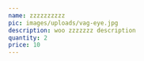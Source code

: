 ```yaml
---
name: zzzzzzzzzz
pic: images/uploads/vag-eye.jpg
description: woo zzzzzzz description
quantity: 2
price: 10
---
```


